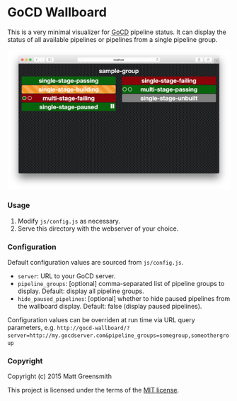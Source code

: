 # GoCD Wallboard

This is a very minimal visualizer for [GoCD](http://go.cd) pipeline status. It can display the status of all available pipelines or pipelines from a single pipeline group.

![Screenshot](/screenshot.png?raw=true)

### Usage

1. Modify `js/config.js` as necessary.
2. Serve this directory with the webserver of your choice.

### Configuration

Default configuration values are sourced from `js/config.js`.

- `server`: URL to your GoCD server.
- `pipeline_groups`: [optional] comma-separated list of pipeline groups to display. Default: display all pipeline groups.
- `hide_paused_pipelines`: [optional] whether to hide paused pipelines from the wallboard display. Default: false (display paused pipelines).

Configuration values can be overriden at run time via URL query parameters, e.g. `http://gocd-wallboard/?server=http://my.gocdserver.com&pipeline_groups=somegroup,someothergroup`

### Copyright

Copyright (c) 2015 Matt Greensmith

This project is licensed under the terms of the [MIT license](/LICENSE.txt).
